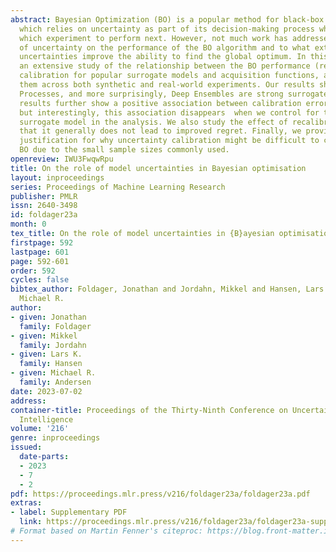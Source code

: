 ```yaml
---
abstract: Bayesian Optimization (BO) is a popular method for black-box optimization,
  which relies on uncertainty as part of its decision-making process when deciding
  which experiment to perform next. However, not much work has addressed the effect
  of uncertainty on the performance of the BO algorithm and to what extent calibrated
  uncertainties improve the ability to find the global optimum. In this work, we provide
  an extensive study of the relationship between the BO performance (regret) and uncertainty
  calibration for popular surrogate models and acquisition functions, and compare
  them across both synthetic and real-world experiments. Our results show that Gaussian
  Processes, and more surprisingly, Deep Ensembles are strong surrogate models. Our
  results further show a positive association between calibration error and regret,
  but interestingly, this association disappears  when we control for the type of
  surrogate model in the analysis. We also study the effect of recalibration and demonstrate
  that it generally does not lead to improved regret. Finally, we provide theoretical
  justification for why uncertainty calibration might be difficult to combine with
  BO due to the small sample sizes commonly used.
openreview: IWU3FwqwRpu
title: On the role of model uncertainties in Bayesian optimisation
layout: inproceedings
series: Proceedings of Machine Learning Research
publisher: PMLR
issn: 2640-3498
id: foldager23a
month: 0
tex_title: On the role of model uncertainties in {B}ayesian optimisation
firstpage: 592
lastpage: 601
page: 592-601
order: 592
cycles: false
bibtex_author: Foldager, Jonathan and Jordahn, Mikkel and Hansen, Lars K. and Andersen,
  Michael R.
author:
- given: Jonathan
  family: Foldager
- given: Mikkel
  family: Jordahn
- given: Lars K.
  family: Hansen
- given: Michael R.
  family: Andersen
date: 2023-07-02
address:
container-title: Proceedings of the Thirty-Ninth Conference on Uncertainty in Artificial
  Intelligence
volume: '216'
genre: inproceedings
issued:
  date-parts:
  - 2023
  - 7
  - 2
pdf: https://proceedings.mlr.press/v216/foldager23a/foldager23a.pdf
extras:
- label: Supplementary PDF
  link: https://proceedings.mlr.press/v216/foldager23a/foldager23a-supp.pdf
# Format based on Martin Fenner's citeproc: https://blog.front-matter.io/posts/citeproc-yaml-for-bibliographies/
---
```

